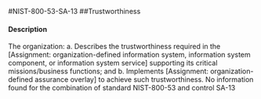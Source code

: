 #NIST-800-53-SA-13
##Trustworthiness
#### Description
The organization:
  a.  Describes the trustworthiness required in the [Assignment: organization-defined information system, information system component, or information system service] supporting its critical missions/business functions; and
  b.  Implements [Assignment: organization-defined assurance overlay] to achieve such trustworthiness.
No information found for the combination of standard NIST-800-53 and control SA-13
